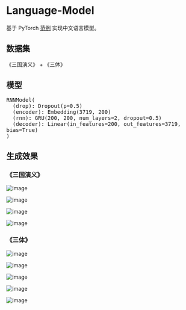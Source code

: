 <style>
pre {
 white-space: pre-wrap;
}
</style>

# Language-Model

基于 PyTorch [范例](https://github.com/pytorch/examples/tree/master/word_language_model) 实现中文语言模型。

## 数据集

《三国演义》 + 《三体》

## 模型

<pre>
RNNModel(
  (drop): Dropout(p=0.5)
  (encoder): Embedding(3719, 200)
  (rnn): GRU(200, 200, num_layers=2, dropout=0.5)
  (decoder): Linear(in_features=200, out_features=3719, bias=True)
)
</pre>

## 生成效果

### 《三国演义》

![image](https://github.com/foamliu/Language-Model/raw/master/images/result-1.PNG)

![image](https://github.com/foamliu/Language-Model/raw/master/images/result-2.PNG)

![image](https://github.com/foamliu/Language-Model/raw/master/images/result-3.PNG)

![image](https://github.com/foamliu/Language-Model/raw/master/images/result-4.PNG)

### 《三体》

![image](https://github.com/foamliu/Language-Model/raw/master/images/result-5.PNG)

![image](https://github.com/foamliu/Language-Model/raw/master/images/result-6.PNG)

![image](https://github.com/foamliu/Language-Model/raw/master/images/result-7.PNG)

![image](https://github.com/foamliu/Language-Model/raw/master/images/result-8.PNG)

![image](https://github.com/foamliu/Language-Model/raw/master/images/result-9.PNG)



